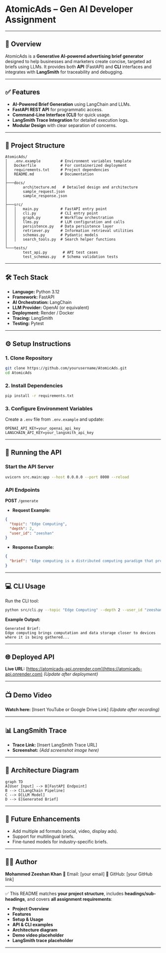 # **AtomicAds – Gen AI Developer Assignment**

---

## **📌 Overview**

AtomicAds is a **Generative AI-powered advertising brief generator** designed to help businesses and marketers create concise, targeted ad briefs using LLMs. It provides both **API** (FastAPI) and **CLI** interfaces and integrates with **LangSmith** for traceability and debugging.

---

## **✅ Features**

* **AI-Powered Brief Generation** using LangChain and LLMs.
* **FastAPI REST API** for programmatic access.
* **Command-Line Interface (CLI)** for quick usage.
* **LangSmith Trace Integration** for detailed execution logs.
* **Modular Design** with clear separation of concerns.

---

## **📂 Project Structure**

```
AtomicAds/
│   .env.example         # Environment variables template
│   Dockerfile           # For containerized deployment
│   requirements.txt     # Project dependencies
│   README.md            # Documentation
│
├───docs/
│       architecture.md   # Detailed design and architecture
│       sample_request.json
│       sample_response.json
│
├───src/
│   │   main.py          # FastAPI entry point
│   │   cli.py           # CLI entry point
│   │   graph.py         # Workflow orchestration
│   │   llms.py          # LLM configuration and calls
│   │   persistence.py   # Data persistence layer
│   │   retriever.py     # Information retrieval utilities
│   │   schemas.py       # Pydantic models
│   │   search_tools.py  # Search helper functions
│
└───tests/
        test_api.py       # API test cases
        test_schemas.py   # Schema validation tests
```

---

## **🛠 Tech Stack**

* **Language:** Python 3.12
* **Framework:** FastAPI
* **AI Orchestration:** LangChain
* **LLM Provider:** OpenAI (or equivalent)
* **Deployment:** Render / Docker
* **Tracing:** LangSmith
* **Testing:** Pytest

---

## **⚙️ Setup Instructions**

### **1. Clone Repository**

```bash
git clone https://github.com/yourusername/AtomicAds.git
cd AtomicAds
```

### **2. Install Dependencies**

```bash
pip install -r requirements.txt
```

### **3. Configure Environment Variables**

Create a `.env` file from `.env.example` and update:

```
OPENAI_API_KEY=your_openai_api_key
LANGCHAIN_API_KEY=your_langsmith_api_key
```

---

## **🚀 Running the API**

### **Start the API Server**

```bash
uvicorn src.main:app --host 0.0.0.0 --port 8000 --reload
```

### **API Endpoints**

**POST** `/generate`

* **Request Example:**

```json
{
  "topic": "Edge Computing",
  "depth": 2,
  "user_id": "zeeshan"
}
```

* **Response Example:**

```json
{
  "brief": "Edge computing is a distributed computing paradigm that processes data near the source of generation..."
}
```

---

## **💻 CLI Usage**

Run the CLI tool:

```bash
python src/cli.py --topic "Edge Computing" --depth 2 --user_id "zeeshan"
```

**Example Output:**

```
Generated Brief:
Edge computing brings computation and data storage closer to devices where it is being gathered...
```

---

## **🌐 Deployed API**

**Live URL:** [https://atomicads-api.onrender.com](https://atomicads-api.onrender.com) *(Update after deployment)*

---

## **📺 Demo Video**

**Watch here:** \[Insert YouTube or Google Drive Link] *(Update after recording)*

---

## **📊 LangSmith Trace**

* **Trace Link:** \[Insert LangSmith Trace URL]
* **Screenshot:** *(Add screenshot image here)*

---

## **📐 Architecture Diagram**

```mermaid
graph TD
A[User Input] --> B[FastAPI Endpoint]
B --> C[LangChain Pipeline]
C --> D[LLM Model]
D --> E[Generated Brief]
```

---

## **🔮 Future Enhancements**

* Add multiple ad formats (social, video, display ads).
* Support for multilingual briefs.
* Fine-tuned models for industry-specific briefs.

---

## **👨‍💻 Author**

**Mohammed Zeeshan Khan**
📧 Email: \[your email]
🔗 GitHub: \[your GitHub link]

---

✅ This README matches **your project structure**, includes **headings/sub-headings**, and covers **all assignment requirements**:

* **Project Overview**
* **Features**
* **Setup & Usage**
* **API & CLI examples**
* **Architecture diagram**
* **Demo video placeholder**
* **LangSmith trace placeholder**

---
